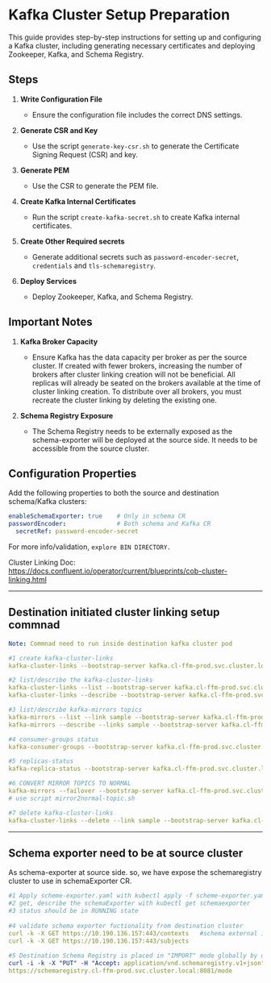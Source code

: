 # Kafka Cluster Setup Preparation

This guide provides step-by-step instructions for setting up and configuring a Kafka cluster, including generating necessary certificates and deploying Zookeeper, Kafka, and Schema Registry.

## Steps

1. **Write Configuration File**
   - Ensure the configuration file includes the correct DNS settings.

2. **Generate CSR and Key**
   - Use the script `generate-key-csr.sh` to generate the Certificate Signing Request (CSR) and key.

3. **Generate PEM**
   - Use the CSR to generate the PEM file.

4. **Create Kafka Internal Certificates**
   - Run the script `create-kafka-secret.sh` to create Kafka internal certificates.

5. **Create Other Required secrets**
   - Generate additional secrets such as `password-encoder-secret`, `credentials` and `tls-schemaregistry`.

6. **Deploy Services**
   - Deploy Zookeeper, Kafka, and Schema Registry.

## Important Notes

1. **Kafka Broker Capacity**
   - Ensure Kafka has the data capacity per broker as per the source cluster. If created with fewer brokers, increasing the number of brokers after cluster linking creation will not be beneficial. All replicas will already be seated on the brokers available at the time of cluster linking creation. To distribute over all brokers, you must recreate the cluster linking by deleting the existing one.

2. **Schema Registry Exposure**
   - The Schema Registry needs to be externally exposed as the schema-exporter will be deployed at the source side. It needs to be accessible from the source cluster.

## Configuration Properties

Add the following properties to both the source and destination schema/Kafka clusters:

```yaml
enableSchemaExporter: true    # Only in schema CR
passwordEncoder:              # Both schema and Kafka CR
  secretRef: password-encoder-secret
```

 
For more info/validation, `explore BIN DIRECTORY.`

Cluster Linking Doc: https://docs.confluent.io/operator/current/blueprints/cob-cluster-linking.html

---
## Destination initiated cluster linking setup commnad
 ```yaml
Note: Commnad need to run inside destination kafka cluster pod

#1 create kafka-cluster-links
kafka-cluster-links --bootstrap-server kafka.cl-ffm-prod.svc.cluster.local:9071 --create --link sample --command-config /tmp/destination.properties --config-file /tmp/source.properties  --consumer-group-filters-json-file /tmp/consumer.offset.sync.json --topic-filters-json-file /tmp/topic-filters.json --acl-filters-json-file /tmp/acls-filters.json
 
#2 list/describe the kafka-cluster-links
kafka-cluster-links --list --bootstrap-server kafka.cl-ffm-prod.svc.cluster.local:9071 --command-config /tmp/destination.properties
kafka-cluster-links --describe --bootstrap-server kafka.cl-ffm-prod.svc.cluster.local:9071 --command-config /tmp/destination.properties
 
#3 list/describe kafka-mirrors topics
kafka-mirrors --list --link sample --bootstrap-server kafka.cl-ffm-prod.svc.cluster.local:9071 --command-config /tmp/destination.properties
kafka-mirrors --describe --links sample --bootstrap-server kafka.cl-ffm-prod.svc.cluster.local:9071 --command-config /tmp/destination.properties
 
#4 consumer-groups status
kafka-consumer-groups --bootstrap-server kafka.cl-ffm-prod.svc.cluster.local:9071 --describe --command-config /tmp/destination.properties --all-groups
 
#5 replicas-status
kafka-replica-status --bootstrap-server kafka.cl-ffm-prod.svc.cluster.local:9071 --admin.config /tmp/destination.properties
 
#6 CONVERT MIRROR TOPICS TO NORMAL
kafka-mirrors --failover --bootstrap-server kafka.cl-ffm-prod.svc.cluster.local:9071 --command-config /tmp/destination.roperties --topics topicName
# use script mirror2normal-topic.sh
 
#7 delete kafka-cluster-links
kafka-cluster-links --delete --link sample --bootstrap-server kafka.cl-ffm-prod.svc.cluster.local:9071 --command-config /tmp/destination.properties
 ```
---

## Schema exporter need to be at source cluster
 
As schema-exporter at source side. so, we have expose the schemaregistry cluster to use in schemaExporter CR.
```yaml
#1 Apply scheme-exporter.yaml with kubectl apply -f scheme-exporter.yaml
#2 get, describe the schemaExporter with kubectl get schemaexporter
#3 status should be in RUNNING state
 
#4 validate schema exporter fuctionality from destination cluster
curl -k -X GET https://10.190.136.157:443/contexts   #schema external ip
curl -k -X GET https://10.190.136.157:443/subjects
 
#5 Destination Schema Registry is placed in "IMPORT" mode globally by default via schema exporter, So you need to update the mode to "READWRITE" at global level
curl -i -k -X "PUT" -H "Accept: application/vnd.schemaregistry.v1+json" -H "Content-Type: application/vnd.schemaregistry.v1+json" -d '{"mode":"READWRITE"}'
https://schemaregistry.cl-ffm-prod.svc.cluster.local:8081/mode
 ```
